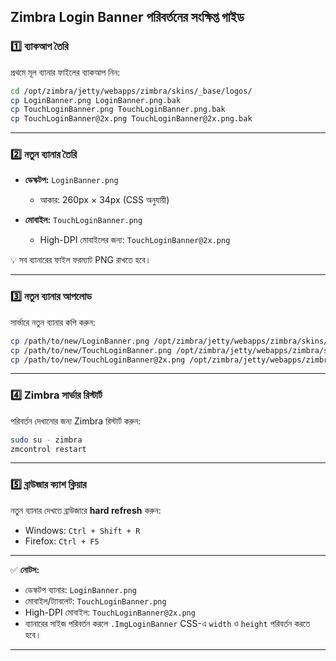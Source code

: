 ## Zimbra Login Banner পরিবর্তনের সংক্ষিপ্ত গাইড

### 1️⃣ ব্যাকআপ তৈরি

প্রথমে মূল ব্যানার ফাইলের ব্যাকআপ নিন:

```bash
cd /opt/zimbra/jetty/webapps/zimbra/skins/_base/logos/
cp LoginBanner.png LoginBanner.png.bak
cp TouchLoginBanner.png TouchLoginBanner.png.bak
cp TouchLoginBanner@2x.png TouchLoginBanner@2x.png.bak
```

---

### 2️⃣ নতুন ব্যানার তৈরি

* **ডেস্কটপ:** `LoginBanner.png`

  * আকার: 260px × 34px (CSS অনুযায়ী)
* **মোবাইল:** `TouchLoginBanner.png`

  * High-DPI মোবাইলের জন্য: `TouchLoginBanner@2x.png`

💡 সব ব্যানারের ফাইল ফরম্যাট PNG রাখতে হবে।

---

### 3️⃣ নতুন ব্যানার আপলোড

সার্ভারে নতুন ব্যানার কপি করুন:

```bash
cp /path/to/new/LoginBanner.png /opt/zimbra/jetty/webapps/zimbra/skins/_base/logos/LoginBanner.png
cp /path/to/new/TouchLoginBanner.png /opt/zimbra/jetty/webapps/zimbra/skins/_base/logos/TouchLoginBanner.png
cp /path/to/new/TouchLoginBanner@2x.png /opt/zimbra/jetty/webapps/zimbra/skins/_base/logos/TouchLoginBanner@2x.png
```

---

### 4️⃣ Zimbra সার্ভার রিস্টার্ট

পরিবর্তন দেখানোর জন্য Zimbra রিস্টার্ট করুন:

```bash
sudo su - zimbra
zmcontrol restart
```

---

### 5️⃣ ব্রাউজার ক্যাশ ক্লিয়ার

নতুন ব্যানার দেখতে ব্রাউজারে **hard refresh** করুন:

* Windows: `Ctrl + Shift + R`
* Firefox: `Ctrl + F5`

---

✅ **নোটস:**

* ডেস্কটপ ব্যানার: `LoginBanner.png`
* মোবাইল/ট্যাবলেট: `TouchLoginBanner.png`
* High-DPI মোবাইল: `TouchLoginBanner@2x.png`
* ব্যানারের সাইজ পরিবর্তন করলে `.ImgLoginBanner` CSS-এ `width` ও `height` পরিবর্তন করতে হবে।

---
